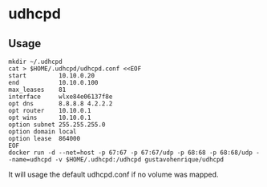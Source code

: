 # udhcpd

## Usage

```
mkdir ~/.udhcpd
cat > $HOME/.udhcpd/udhcpd.conf <<EOF
start         10.10.0.20
end           10.10.0.100
max_leases    81
interface     wlxe84e06137f8e
opt dns       8.8.8.8 4.2.2.2
opt router    10.10.0.1
opt wins      10.10.0.1
option subnet 255.255.255.0
option domain local
option lease  864000
EOF
docker run -d --net=host -p 67:67 -p 67:67/udp -p 68:68 -p 68:68/udp --name=udhcpd -v $HOME/.udhcpd:/udhcpd gustavohenrique/udhcpd
```

It will usage the default udhcpd.conf if no volume was mapped.

